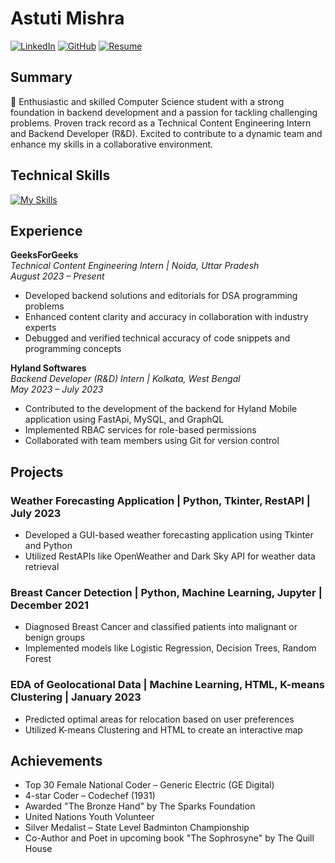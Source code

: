 # Astuti Mishra
[![LinkedIn](https://img.shields.io/badge/LinkedIn-Connect-blue?style=flat-square&logo=linkedin)](https://linkedin.com/in/astuti-m-43199320a/)
[![GitHub](https://img.shields.io/badge/GitHub-Follow-brightgreen?style=flat-square&logo=github)](https://github.com/astutimishra)
[![Resume](https://img.shields.io/badge/Resume-View%20PDF-red?style=flat-square&logo=adobe-acrobat-reader)](link_to_your_resume.pdf)

## Summary

🚀 Enthusiastic and skilled Computer Science student with a strong foundation in backend development and a passion for tackling challenging problems. Proven track record as a Technical Content Engineering Intern and Backend Developer (R&D). Excited to contribute to a dynamic team and enhance my skills in a collaborative environment.

## Technical Skills
[![My Skills](https://skillicons.dev/icons?i=cpp,java,kotlin,nodejs,figma&theme=light)](https://skillicons.dev)

## Experience

**GeeksForGeeks**  
*Technical Content Engineering Intern | Noida, Uttar Pradesh*  
*August 2023 – Present*

- Developed backend solutions and editorials for DSA programming problems
- Enhanced content clarity and accuracy in collaboration with industry experts
- Debugged and verified technical accuracy of code snippets and programming concepts

**Hyland Softwares**  
*Backend Developer (R&D) Intern | Kolkata, West Bengal*  
*May 2023 – July 2023*

- Contributed to the development of the backend for Hyland Mobile application using FastApi, MySQL, and GraphQL
- Implemented RBAC services for role-based permissions
- Collaborated with team members using Git for version control

## Projects

### Weather Forecasting Application | Python, Tkinter, RestAPI | July 2023

- Developed a GUI-based weather forecasting application using Tkinter and Python
- Utilized RestAPIs like OpenWeather and Dark Sky API for weather data retrieval

### Breast Cancer Detection | Python, Machine Learning, Jupyter | December 2021

- Diagnosed Breast Cancer and classified patients into malignant or benign groups
- Implemented models like Logistic Regression, Decision Trees, Random Forest

### EDA of Geolocational Data | Machine Learning, HTML, K-means Clustering | January 2023

- Predicted optimal areas for relocation based on user preferences
- Utilized K-means Clustering and HTML to create an interactive map

## Achievements

- Top 30 Female National Coder – Generic Electric (GE Digital)
- 4-star Coder – Codechef (1931)
- Awarded "The Bronze Hand" by The Sparks Foundation
- United Nations Youth Volunteer
- Silver Medalist – State Level Badminton Championship
- Co-Author and Poet in upcoming book "The Sophrosyne" by The Quill House

